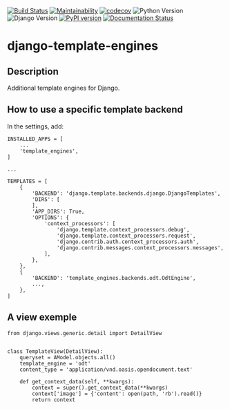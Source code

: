 [![Build Status](https://travis-ci.org/Terralego/django-template-engines.svg?branch=master)](https://travis-ci.org/Terralego/django-template-engines)
[![Maintainability](https://api.codeclimate.com/v1/badges/2b6de132c98427007ab4/maintainability)](https://codeclimate.com/github/Terralego/django-template-engines/maintainability)
[![codecov](https://codecov.io/gh/Terralego/django-template-engines/branch/master/graph/badge.svg)](https://codecov.io/gh/Terralego/django-template-engines)
![Python Version](https://img.shields.io/badge/python-%3E%3D%203.6-blue.svg)
![Django Version](https://img.shields.io/badge/django-%3E%3D%202.2-blue.svg)
[![PyPI version](https://badge.fury.io/py/django-template-engines.svg)](https://badge.fury.io/py/django-template-engines)
[![Documentation Status](https://readthedocs.org/projects/django-template-engines/badge/?version=latest)](https://django-template-engines.readthedocs.io/en/latest/?badge=latest)

# django-template-engines

## Description

Additional template engines for Django.

## How to use a specific template backend

In the settings, add:

```
INSTALLED_APPS = [
    ...
    'template_engines',
]

...

TEMPLATES = [
    {
        'BACKEND': 'django.template.backends.django.DjangoTemplates',
        'DIRS': [
        ],
        'APP_DIRS': True,
        'OPTIONS': {
            'context_processors': [
                'django.template.context_processors.debug',
                'django.template.context_processors.request',
                'django.contrib.auth.context_processors.auth',
                'django.contrib.messages.context_processors.messages',
            ],
        },
    },
    {
        'BACKEND': 'template_engines.backends.odt.OdtEngine',
        ...,
    },
]
```

## A view exemple

```
from django.views.generic.detail import DetailView


class TemplateView(DetailView):
    queryset = AModel.objects.all()
    template_engine = 'odt'
    content_type = 'application/vnd.oasis.opendocument.text'

    def get_context_data(self, **kwargs):
        context = super().get_context_data(**kwargs)
        context['image'] = {'content': open(path, 'rb').read()}
        return context
```
